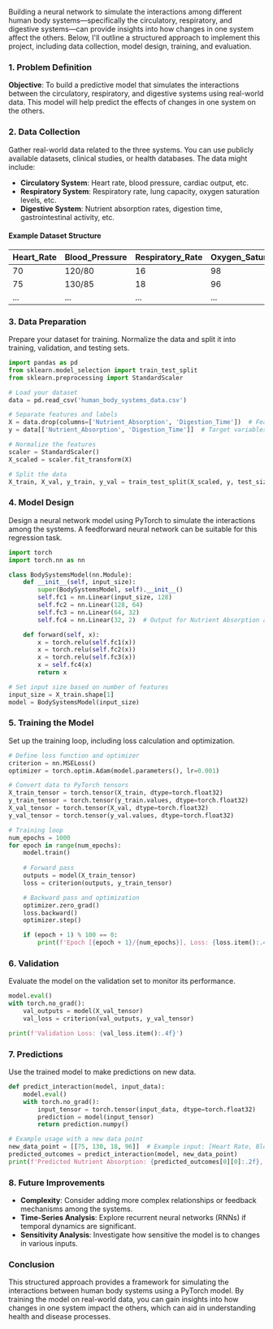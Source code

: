 Building a neural network to simulate the interactions among different human body systems—specifically the circulatory, respiratory, and digestive systems—can provide insights into how changes in one system affect the others. Below, I'll outline a structured approach to implement this project, including data collection, model design, training, and evaluation.

### 1. Problem Definition

**Objective**: To build a predictive model that simulates the interactions between the circulatory, respiratory, and digestive systems using real-world data. This model will help predict the effects of changes in one system on the others.

### 2. Data Collection

Gather real-world data related to the three systems. You can use publicly available datasets, clinical studies, or health databases. The data might include:

- **Circulatory System**: Heart rate, blood pressure, cardiac output, etc.
- **Respiratory System**: Respiratory rate, lung capacity, oxygen saturation levels, etc.
- **Digestive System**: Nutrient absorption rates, digestion time, gastrointestinal activity, etc.

#### Example Dataset Structure

| Heart_Rate | Blood_Pressure | Respiratory_Rate | Oxygen_Saturation | Nutrient_Absorption | Digestion_Time |
|------------|----------------|------------------|--------------------|---------------------|----------------|
| 70         | 120/80         | 16               | 98                 | 0.85                | 2.5            |
| 75         | 130/85         | 18               | 96                 | 0.90                | 3.0            |
| ...        | ...            | ...              | ...                | ...                 | ...            |

### 3. Data Preparation

Prepare your dataset for training. Normalize the data and split it into training, validation, and testing sets.

```python
import pandas as pd
from sklearn.model_selection import train_test_split
from sklearn.preprocessing import StandardScaler

# Load your dataset
data = pd.read_csv('human_body_systems_data.csv')

# Separate features and labels
X = data.drop(columns=['Nutrient_Absorption', 'Digestion_Time'])  # Features
y = data[['Nutrient_Absorption', 'Digestion_Time']]  # Target variables

# Normalize the features
scaler = StandardScaler()
X_scaled = scaler.fit_transform(X)

# Split the data
X_train, X_val, y_train, y_val = train_test_split(X_scaled, y, test_size=0.2, random_state=42)
```

### 4. Model Design

Design a neural network model using PyTorch to simulate the interactions among the systems. A feedforward neural network can be suitable for this regression task.

```python
import torch
import torch.nn as nn

class BodySystemsModel(nn.Module):
    def __init__(self, input_size):
        super(BodySystemsModel, self).__init__()
        self.fc1 = nn.Linear(input_size, 128)
        self.fc2 = nn.Linear(128, 64)
        self.fc3 = nn.Linear(64, 32)
        self.fc4 = nn.Linear(32, 2)  # Output for Nutrient Absorption and Digestion Time

    def forward(self, x):
        x = torch.relu(self.fc1(x))
        x = torch.relu(self.fc2(x))
        x = torch.relu(self.fc3(x))
        x = self.fc4(x)
        return x

# Set input size based on number of features
input_size = X_train.shape[1]
model = BodySystemsModel(input_size)
```

### 5. Training the Model

Set up the training loop, including loss calculation and optimization.

```python
# Define loss function and optimizer
criterion = nn.MSELoss()
optimizer = torch.optim.Adam(model.parameters(), lr=0.001)

# Convert data to PyTorch tensors
X_train_tensor = torch.tensor(X_train, dtype=torch.float32)
y_train_tensor = torch.tensor(y_train.values, dtype=torch.float32)
X_val_tensor = torch.tensor(X_val, dtype=torch.float32)
y_val_tensor = torch.tensor(y_val.values, dtype=torch.float32)

# Training loop
num_epochs = 1000
for epoch in range(num_epochs):
    model.train()
    
    # Forward pass
    outputs = model(X_train_tensor)
    loss = criterion(outputs, y_train_tensor)

    # Backward pass and optimization
    optimizer.zero_grad()
    loss.backward()
    optimizer.step()

    if (epoch + 1) % 100 == 0:
        print(f'Epoch [{epoch + 1}/{num_epochs}], Loss: {loss.item():.4f}')
```

### 6. Validation

Evaluate the model on the validation set to monitor its performance.

```python
model.eval()
with torch.no_grad():
    val_outputs = model(X_val_tensor)
    val_loss = criterion(val_outputs, y_val_tensor)

print(f'Validation Loss: {val_loss.item():.4f}')
```

### 7. Predictions

Use the trained model to make predictions on new data.

```python
def predict_interaction(model, input_data):
    model.eval()
    with torch.no_grad():
        input_tensor = torch.tensor(input_data, dtype=torch.float32)
        prediction = model(input_tensor)
        return prediction.numpy()

# Example usage with a new data point
new_data_point = [[75, 130, 18, 96]]  # Example input: [Heart Rate, Blood Pressure, Respiratory Rate, Oxygen Saturation]
predicted_outcomes = predict_interaction(model, new_data_point)
print(f'Predicted Nutrient Absorption: {predicted_outcomes[0][0]:.2f}, Predicted Digestion Time: {predicted_outcomes[0][1]:.2f}')
```

### 8. Future Improvements

- **Complexity**: Consider adding more complex relationships or feedback mechanisms among the systems.
- **Time-Series Analysis**: Explore recurrent neural networks (RNNs) if temporal dynamics are significant.
- **Sensitivity Analysis**: Investigate how sensitive the model is to changes in various inputs.

### Conclusion

This structured approach provides a framework for simulating the interactions between human body systems using a PyTorch model. By training the model on real-world data, you can gain insights into how changes in one system impact the others, which can aid in understanding health and disease processes.